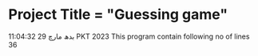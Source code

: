 # Project Title = "Guessing game" 
بدھ مارچ 29 11:04:32 PKT 2023
This program contain following no of lines
36
